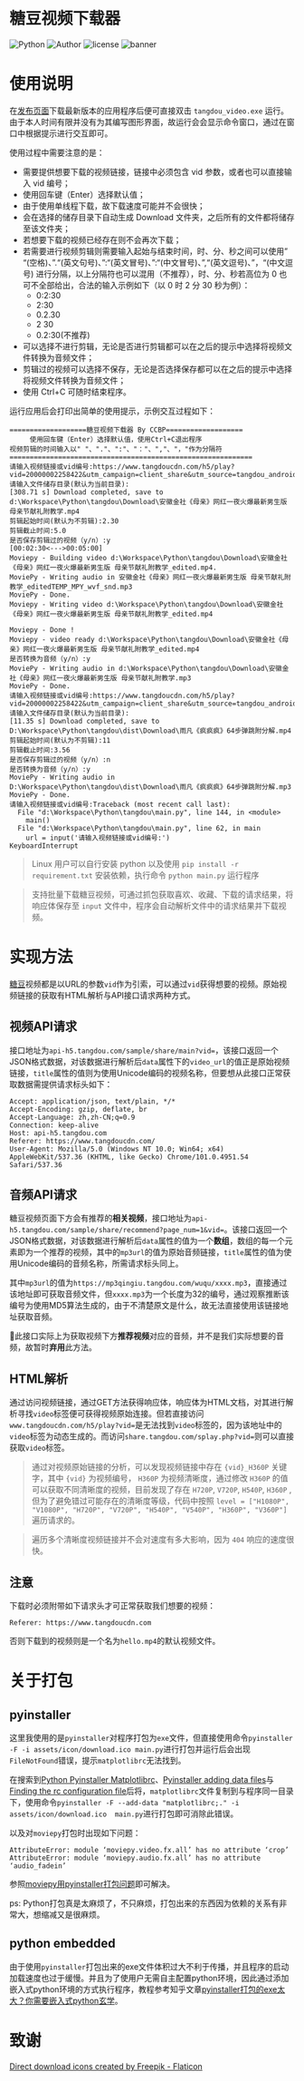 # 糖豆视频下载器

![Python](https://img.shields.io/badge/Python-3.8.3-red)
![Author](https://img.shields.io/badge/Author-CCBP-blue)
![license](https://img.shields.io/badge/license-MIT-lightgrey)
<img src="https://www.amrzs.net/wp-content/uploads/2022/05/b812aff8b32a9412aa5247b0ff14889c.jpg" alt="banner">

# 使用说明

在[发布页面](https://github.com/CCBP/TangdouDownloader/releases/)下载最新版本的应用程序后便可直接双击 `tangdou_video.exe` 运行。由于本人时间有限并没有为其编写图形界面，故运行会会显示命令窗口，通过在窗口中根据提示进行交互即可。

使用过程中需要注意的是：

- 需要提供想要下载的视频链接，链接中必须包含 vid 参数，或者也可以直接输入 vid 编号；
- 使用回车键（Enter）选择默认值；
- 由于使用单线程下载，故下载速度可能并不会很快；
- 会在选择的储存目录下自动生成 Download 文件夹，之后所有的文件都将储存至该文件夹；
- 若想要下载的视频已经存在则不会再次下载；
- 若需要进行视频剪辑则需要输入起始与结束时间，时、分、秒之间可以使用” “(空格)、”.“(英文句号)、”:“(英文冒号)、”:“(中文冒号)、”,“(英文逗号)、”，“(中文逗号) 进行分隔，以上分隔符也可以混用（不推荐），时、分、秒若高位为 0 也可不全部给出，合法的输入示例如下（以 0 时 2 分 30 秒为例）：
  - 0:2:30
  - 2:30
  - 0.2.30
  - 2 30
  - 0.2:30(不推荐)
- 可以选择不进行剪辑，无论是否进行剪辑都可以在之后的提示中选择将视频文件转换为音频文件；
- 剪辑过的视频可以选择不保存，无论是否选择保存都可以在之后的提示中选择将视频文件转换为音频文件；
- 使用 Ctrl+C 可随时结束程序。

运行应用后会打印出简单的使用提示，示例交互过程如下：
```
===================糖豆视频下载器 By CCBP===================
     使用回车键（Enter）选择默认值，使用Ctrl+C退出程序
视频剪辑的时间输入以" "、"."、":"、"："、","、"，"作为分隔符
============================================================
请输入视频链接或vid编号:https://www.tangdoucdn.com/h5/play?vid=20000002258422&utm_campaign=client_share&utm_source=tangdou_android&utm_medium=wx_chat&utm_type=0&share_uid=#1652176249257
请输入文件储存目录(默认为当前目录):
[308.71 s] Download completed, save to d:\Workspace\Python\tangdou\Download\安徽金社《母亲》网红一夜火爆最新男生版 母亲节献礼附教学.mp4 
剪辑起始时间(默认为不剪辑):2.30
剪辑截止时间:5.0
是否保存剪辑过的视频（y/n）:y
[00:02:30<--->00:05:00]
Moviepy - Building video d:\Workspace\Python\tangdou\Download\安徽金社《母亲》网红一夜火爆最新男生版 母亲节献礼附教学_edited.mp4.
MoviePy - Writing audio in 安徽金社《母亲》网红一夜火爆最新男生版 母亲节献礼附教学_editedTEMP_MPY_wvf_snd.mp3
MoviePy - Done.
Moviepy - Writing video d:\Workspace\Python\tangdou\Download\安徽金社《母亲》网红一夜火爆最新男生版 母亲节献礼附教学_edited.mp4
 
Moviepy - Done !
Moviepy - video ready d:\Workspace\Python\tangdou\Download\安徽金社《母亲》网红一夜火爆最新男生版 母亲节献礼附教学_edited.mp4
是否转换为音频（y/n）:y
MoviePy - Writing audio in d:\Workspace\Python\tangdou\Download\安徽金社《母亲》网红一夜火爆最新男生版 母亲节献礼附教学.mp3
MoviePy - Done.
请输入视频链接或vid编号:https://www.tangdoucdn.com/h5/play?vid=20000002258422&utm_campaign=client_share&utm_source=tangdou_android&utm_medium=wx_chat&utm_type=0&share_uid=#1652176249257
请输入文件储存目录(默认为当前目录):
[11.35 s] Download completed, save to D:\Workspace\Python\tangdou\dist\Download\雨凡《疯疯疯》64步弹跳附分解.mp4
剪辑起始时间(默认为不剪辑):11
剪辑截止时间:3.56
是否保存剪辑过的视频（y/n）:n
是否转换为音频（y/n）:y
MoviePy - Writing audio in D:\Workspace\Python\tangdou\dist\Download\雨凡《疯疯疯》64步弹跳附分解.mp3
MoviePy - Done.
请输入视频链接或vid编号:Traceback (most recent call last):
  File "d:\Workspace\Python\tangdou\main.py", line 144, in <module>
    main()
  File "d:\Workspace\Python\tangdou\main.py", line 62, in main
    url = input('请输入视频链接或vid编号:')
KeyboardInterrupt
```

> Linux 用户可以自行安装 python 以及使用 `pip install -r requirement.txt` 安装依赖，执行命令 `python main.py` 运行程序

> 支持批量下载糖豆视频，可通过抓包获取喜欢、收藏、下载的请求结果，将响应体保存至 `input` 文件中，程序会自动解析文件中的请求结果并下载视频。

# 实现方法

[糖豆](https://www.tangdoucdn.com/)视频都是以URL的参数`vid`作为引索，可以通过`vid`获得想要的视频。原始视频链接的获取有HTML解析与API接口请求两种方式。

## 视频API请求

接口地址为`api-h5.tangdou.com/sample/share/main?vid=`，该接口返回一个JSON格式数据，对该数据进行解析后`data`属性下的`video_url`的值正是原始视频链接，`title`属性的值则为使用Unicode编码的视频名称，但要想从此接口正常获取数据需提供请求标头如下：

```
Accept: application/json, text/plain, */*
Accept-Encoding: gzip, deflate, br
Accept-Language: zh,zh-CN;q=0.9
Connection: keep-alive
Host: api-h5.tangdou.com
Referer: https://www.tangdoucdn.com/
User-Agent: Mozilla/5.0 (Windows NT 10.0; Win64; x64) AppleWebKit/537.36 (KHTML, like Gecko) Chrome/101.0.4951.54 Safari/537.36
```

## 音频API请求

糖豆视频页面下方会有推荐的**相关视频**，接口地址为`api-h5.tangdou.com/sample/share/recommend?page_num=1&vid=`。该接口返回一个JSON格式数据，对该数据进行解析后`data`属性的值为一个**数组**，数组的每一个元素即为一个推荐的视频，其中的`mp3url`的值为原始音频链接，`title`属性的值为使用Unicode编码的音频名称，所需请求标头同上。

其中`mp3url`的值为`https://mp3qingiu.tangdou.com/wuqu/xxxx.mp3`，直接通过该地址即可获取音频文件，但`xxxx.mp3`为一个长度为32的编号，通过观察推断该编号为使用MD5算法生成的，由于不清楚原文是什么，故无法直接使用该链接地址获取音频。

🔴此接口实际上为获取视频下方**推荐视频**对应的音频，并不是我们实际想要的音频，故暂时**弃用**此方法。

## HTML解析

通过访问视频链接，通过GET方法获得响应体，响应体为HTML文档，对其进行解析寻找`video`标签便可获得视频原始连接。但若直接访问`www.tangdoucdn.com/h5/play?vid=`是无法找到`video`标签的，因为该地址中的`video`标签为动态生成的。而访问`share.tangdou.com/splay.php?vid=`则可以直接获取`video`标签。

> 通过对视频原始链接的分析，可以发现视频链接中存在 `{vid}_H360P` 关键字，其中 `{vid}` 为视频编号， `H360P` 为视频清晰度，通过修改 `H360P` 的值可以获取不同清晰度的视频，目前发现了存在 `H720P`, `V720P`, `H540P`, `H360P` , 但为了避免错过可能存在的清晰度等级，代码中按照 `level = ["H1080P", "V1080P", "H720P", "V720P", "H540P", "V540P", "H360P", "V360P"]` 遍历请求的。

> 遍历多个清晰度视频链接并不会对速度有多大影响，因为 `404` 响应的速度很快。

## 注意

下载时必须附带如下请求头才可正常获取我们想要的视频：

```
Referer: https://www.tangdoucdn.com
```

否则下载到的视频则是一个名为`hello.mp4`的默认视频文件。

# 关于打包

## pyinstaller

这里我使用的是`pyinstaller`对程序打包为`exe`文件，但直接使用命令`pyinstaller -F -i assets/icon/download.ico main.py`进行打包并运行后会出现`FileNotFound`错误，提示`matplotlibrc`无法找到。

在搜索到[Python Pyinstaller Matplotlibrc](https://stackoverflow.com/questions/62701684/python-pyinstaller-matplotlibrc)、[Pyinstaller adding data files](https://stackoverflow.com/questions/41870727/pyinstaller-adding-data-files)与[Finding the rc configuration file](https://www.oreilly.com/library/view/matplotlib-for-python/9781788625173/901d6e2a-5bb4-44f5-bbba-dabef1a0df40.xhtml)后将，`matplotlibrc`文件复制到与程序同一目录下，使用命令`pyinstaller -F --add-data "matplotlibrc;." -i assets/icon/download.ico  main.py`进行打包即可消除此错误。

以及对`moviepy`打包时出现如下问题：

```
AttributeError: module ‘moviepy.video.fx.all’ has no attribute ‘crop’
AttributeError: module ‘moviepy.audio.fx.all’ has no attribute ‘audio_fadein’
```
参照[moviepy用pyinstaller打包问题](https://blog.csdn.net/CaRrrCa/article/details/109269055)即可解决。

ps: Python打包真是太麻烦了，不只麻烦，打包出来的东西因为依赖的关系有非常大，想缩减又是很麻烦。

## python embedded

由于使用`pyinstaller`打包出来的exe文件体积过大不利于传播，并且程序的启动加载速度也过于缓慢。并且为了使用户无需自主配置python环境，因此通过添加嵌入式python环境的方式执行程序，教程参考知乎文章[pyinstaller打包的exe太大？你需要嵌入式python玄学](https://zhuanlan.zhihu.com/p/77028265)。

# 致谢

<a href="https://www.flaticon.com/free-icons/direct-download" title="direct download icons">Direct download icons created by Freepik - Flaticon</a>
